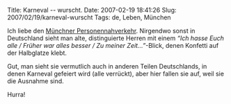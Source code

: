 Title: Karneval -- wurscht.
Date: 2007-02-19 18:41:26
Slug: 2007/02/19/karneval-wurscht
Tags: de, Leben, München


Ich liebe den [Münchner Personennahverkehr][1]. Nirgendwo sonst in Deutschland
sieht man alte, distinguierte Herren mit einem _“Ich hasse Euch alle / Früher
war alles besser / Zu meiner Zeit…”_-Blick, denen Konfetti auf der Halbglatze
klebt.

Gut, man sieht sie vermutlich auch in anderen Teilen Deutschlands, in denen
Karneval gefeiert wird (alle verrückt), aber hier fallen sie auf, weil sie die
Ausnahme sind.

Hurra!

   [1]: http://mvv-muenchen.de/
